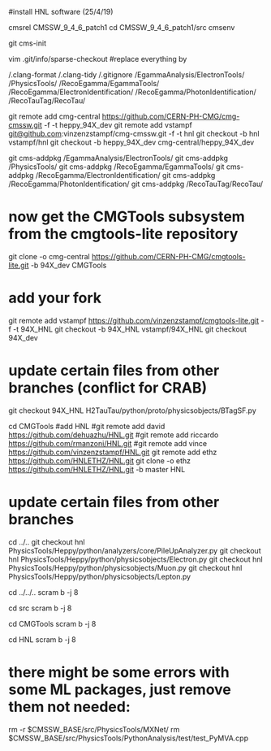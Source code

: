 #install HNL software (25/4/19)

cmsrel CMSSW_9_4_6_patch1
cd CMSSW_9_4_6_patch1/src
cmsenv

git cms-init

vim .git/info/sparse-checkout
#replace everything by

/.clang-format
/.clang-tidy
/.gitignore
/EgammaAnalysis/ElectronTools/
/PhysicsTools/
/RecoEgamma/EgammaTools/
/RecoEgamma/ElectronIdentification/
/RecoEgamma/PhotonIdentification/
/RecoTauTag/RecoTau/


git remote add cmg-central https://github.com/CERN-PH-CMG/cmg-cmssw.git  -f  -t heppy_94X_dev
git remote add vstampf git@github.com:vinzenzstampf/cmg-cmssw.git -f -t hnl
git checkout -b hnl vstampf/hnl
git checkout -b heppy_94X_dev cmg-central/heppy_94X_dev

git cms-addpkg /EgammaAnalysis/ElectronTools/
git cms-addpkg /PhysicsTools/
git cms-addpkg /RecoEgamma/EgammaTools/
git cms-addpkg /RecoEgamma/ElectronIdentification/
git cms-addpkg /RecoEgamma/PhotonIdentification/
git cms-addpkg /RecoTauTag/RecoTau/


# now get the CMGTools subsystem from the cmgtools-lite repository
git clone -o cmg-central https://github.com/CERN-PH-CMG/cmgtools-lite.git -b 94X_dev CMGTools
# add your fork
git remote add vstampf https://github.com/vinzenzstampf/cmgtools-lite.git -f -t 94X_HNL
git checkout -b 94X_HNL vstampf/94X_HNL
git checkout 94X_dev
# update certain files from other branches (conflict for CRAB)
git checkout 94X_HNL H2TauTau/python/proto/physicsobjects/BTagSF.py

cd CMGTools
#add HNL
#git remote add david https://github.com/dehuazhu/HNL.git 
#git remote add riccardo https://github.com/rmanzoni/HNL.git 
#git remote add vince https://github.com/vinzenzstampf/HNL.git
git remote add ethz  https://github.com/HNLETHZ/HNL.git
git clone -o ethz https://github.com/HNLETHZ/HNL.git -b master HNL


# update certain files from other branches
cd ../..
git checkout hnl PhysicsTools/Heppy/python/analyzers/core/PileUpAnalyzer.py
git checkout hnl PhysicsTools/Heppy/python/physicsobjects/Electron.py
git checkout hnl PhysicsTools/Heppy/python/physicsobjects/Muon.py
git checkout hnl PhysicsTools/Heppy/python/physicsobjects/Lepton.py

cd ../../..
scram b -j 8

cd src
scram b -j 8

cd CMGTools
scram b -j 8

cd HNL
scram b -j 8

# there might be some errors with some ML packages, just remove them not needed:
rm -r $CMSSW_BASE/src/PhysicsTools/MXNet/
rm $CMSSW_BASE/src/PhysicsTools/PythonAnalysis/test/test_PyMVA.cpp
